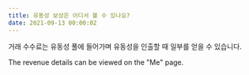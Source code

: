 ```yaml
---
title: 유동성 보상은 어디서 볼 수 있나요?
date: 2021-09-13 00:00:02
---
```



거래 수수료는 유동성 풀에 들어가며 유동성을 인출할 때 일부를 얻을 수 있습니다.



The revenue details can be viewed on the "Me" page.
